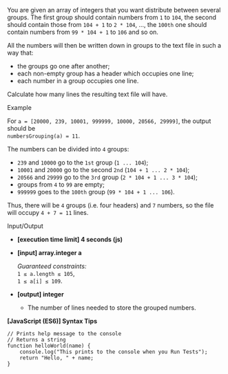 You are given an array of integers that you want distribute between several
groups. The first group should contain numbers from `1` to `104`, the second
should contain those from `104 + 1` to `2 * 104`, ..., the `100th` one should
contain numbers from `99 * 104 + 1` to `106` and so on.

All the numbers will then be written down in groups to the text file in such a
way that:

- the groups go one after another;
- each non-empty group has a header which occupies one line;
- each number in a group occupies one line.

Calculate how many lines the resulting text file will have.

Example

For `a = [20000, 239, 10001, 999999, 10000, 20566, 29999]`, the output should
be  
`numbersGrouping(a) = 11`.

The numbers can be divided into `4` groups:

- `239` and `10000` go to the `1st` group (`1 ... 104`);
- `10001` and `20000` go to the second `2nd` (`104 + 1 ... 2 * 104`);
- `20566` and `29999` go to the `3rd` group (`2 * 104 + 1 ... 3 * 104`);
- groups from `4` to `99` are empty;
- `999999` goes to the `100th` group (`99 * 104 + 1 ... 106`).

Thus, there will be `4` groups (i.e. four headers) and `7` numbers, so the file
will occupy `4 + 7 = 11` lines.

Input/Output

- **\[execution time limit\] 4 seconds (js)**

- **\[input\] array.integer a**

  _Guaranteed constraints:_  
  `1 ≤ a.length ≤ 105`,  
  `1 ≤ a[i] ≤ 109`.

- **\[output\] integer**

  - The number of lines needed to store the grouped numbers.

**\[JavaScript (ES6)\] Syntax Tips**

    // Prints help message to the console
    // Returns a string
    function helloWorld(name) {
        console.log("This prints to the console when you Run Tests");
        return "Hello, " + name;
    }
